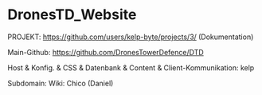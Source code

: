 # DronesTD_Website
PROJEKT: https://github.com/users/kelp-byte/projects/3/
(Dokumentation)

Main-Github: https://github.com/DronesTowerDefence/DTD

Host & Konfig. & CSS & Datenbank & Content & Client-Kommunikation: kelp

Subdomain:
Wiki: Chico (Daniel)
